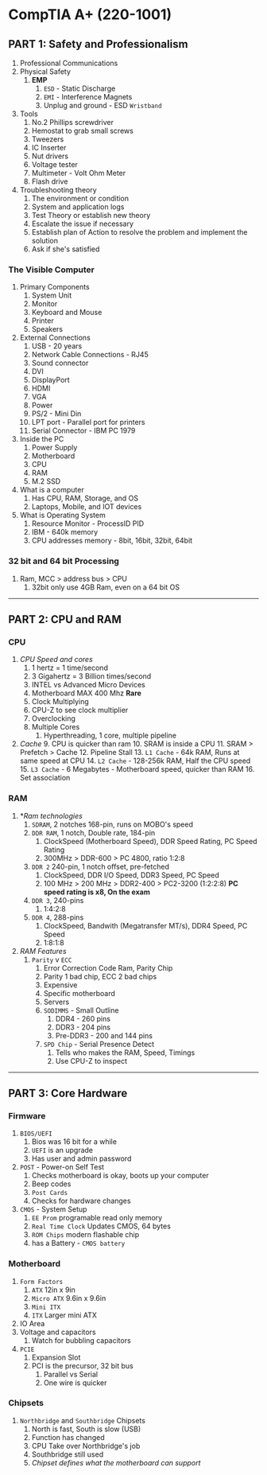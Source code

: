 # CompTIA A+ (220-1001)

## PART 1: Safety and Professionalism
1. Professional Communications
2. Physical Safety
   1. **EMP**
       1. `ESD` - Static Discharge
       2. `EMI` - Interference Magnets
       3. Unplug and ground - ESD `Wristband`
3. Tools
   1. No.2 Phillips screwdriver
   2. Hemostat to grab small screws
   3. Tweezers
   4. IC Inserter
   5. Nut drivers
   6. Voltage tester
   7. Multimeter - Volt Ohm Meter
   8. Flash drive
4. Troubleshooting theory
   1. The environment or condition
   2. System and application logs
   3. Test Theory or establish new theory
   4. Escalate the issue if necessary
   5. Establish plan of Action to resolve the problem and implement the solution
   6. Ask if she's satisfied

### The Visible Computer
1. Primary Components
   1. System Unit
   2. Monitor
   3. Keyboard and Mouse
   4. Printer
   5. Speakers
2. External Connections
   1. USB - 20 years
   2. Network Cable Connections - RJ45
   3. Sound connector
   4. DVI
   5. DisplayPort
   6. HDMI
   7. VGA
   8. Power
   9. PS/2 - Mini Din
   10. LPT port - Parallel port for printers
   11. Serial Connector - IBM PC 1979
3. Inside the PC
   1. Power Supply
   2. Motherboard
   3. CPU
   4. RAM
   5. M.2 SSD
4. What is a computer
   1. Has CPU, RAM, Storage, and OS
   2. Laptops, Mobile, and IOT devices
5. What is Operating System
   1. Resource Monitor - ProcessID PID
   2. IBM - 640k memory
   3. CPU addresses memory - 8bit, 16bit, 32bit, 64bit

### 32 bit and 64 bit Processing
1. Ram, MCC > address bus >  CPU
   1. 32bit only use 4GB Ram, even on a 64 bit OS

---

## PART 2: CPU and RAM
### CPU
1. *CPU Speed and cores*
   1. 1 hertz = 1 time/second
   2. 3 Gigahertz = 3 Billion times/second
   3. INTEL vs Advanced Micro Devices
   4. Motherboard MAX 400 Mhz **Rare**
   5. Clock Multiplying
   6. CPU-Z to see clock multiplier
   7. Overclocking
   8. Multiple Cores
      1. Hyperthreading, 1 core, multiple pipeline
2. *Cache*
   9. CPU is quicker than ram
   10. SRAM is inside a CPU
   11. SRAM > Prefetch > Cache
   12. Pipeline Stall
   13. `L1 Cache` - 64k RAM, Runs at same speed at CPU
   14. `L2 Cache` - 128-256k RAM, Half the CPU speed
   15. `L3 Cache` - 6 Megabytes - Motherboard speed, quicker than RAM
   16. Set association

### RAM
1. **Ram technologies*
   1. `SDRAM`, 2 notches 168-pin, runs on MOBO's speed
   2. `DDR RAM`, 1 notch, Double rate, 184-pin
      1. ClockSpeed (Motherboard Speed), DDR Speed Rating, PC Speed Rating
      2. 300MHz > DDR-600 > PC 4800, ratio 1:2:8
   3. `DDR 2` 240-pin, 1 notch offset, pre-fetched
      1. ClockSpeed, DDR I/O Speed, DDR3 Speed, PC Speed
      2. 100 MHz > 200 MHz > DDR2-400 > PC2-3200 (1:2:2:8) **PC speed rating is x8, On the exam**
   4. `DDR 3`, 240-pins
      1. 1:4:2:8
   5. `DDR 4`, 288-pins
      1. ClockSpeed, Bandwith (Megatransfer MT/s), DDR4 Speed, PC Speed
      2. 1:8:1:8
2. *RAM Features*
   1. `Parity` v `ECC`
      1. Error Correction Code Ram, Parity Chip
      2. Parity 1 bad chip, ECC 2 bad chips
      3. Expensive
      4. Specific motherboard
      5. Servers
      6. `SODIMMS` - Small Outline
         1. DDR4 - 260 pins
         2. DDR3 - 204 pins
         3. Pre-DDR3 - 200 and 144 pins
      7. `SPD Chip` - Serial Presence Detect
         1. Tells who makes the RAM, Speed, Timings
         2. Use CPU-Z to inspect

---

## PART 3: Core Hardware
### Firmware
1. `BIOS/UEFI`
   1. Bios was 16 bit for a while
   2. `UEFI` is an upgrade
   3. Has user and admin password
2. `POST` - Power-on Self Test
   1. Checks motherboard is okay, boots up your computer
   2. Beep codes
   3. `Post Cards`
   4. Checks for hardware changes
3. `CMOS` - System Setup
   1. `EE Prom` programable read only memory
   2. `Real Time Clock` Updates CMOS, 64 bytes
   3. `ROM Chips` modern flashable chip
   4. has a Battery - `CMOS battery`

### Motherboard
1. `Form Factors`
   1. `ATX` 12in x 9in
   2. `Micro ATX` 9.6in x 9.6in 
   3. `Mini ITX` 
   4. `ITX` Larger mini ATX
2. IO Area
3. Voltage and capacitors
   1. Watch for bubbling capacitors
4. `PCIE`
   1. Expansion Slot
   2. PCI is the precursor, 32 bit bus
      1. Parallel vs Serial
      2. One wire is quicker 

### Chipsets
1. `Northbridge` and `Southbridge` Chipsets
   1. North is fast, South is slow (USB)
   2. Function has changed
   3. CPU Take over Northbridge's job
   4. Southbridge still used
   5. *Chipset defines what the motherboard can support*

